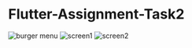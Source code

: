 # Flutter-Assignment-Task2
![burger menu](https://user-images.githubusercontent.com/72300222/122067265-12328a00-ce11-11eb-8d55-ba5e64d3128d.jpg)
![screen1](https://user-images.githubusercontent.com/72300222/122067287-178fd480-ce11-11eb-8159-e52817abd170.jpg)
![screen2](https://user-images.githubusercontent.com/72300222/122067304-19f22e80-ce11-11eb-881f-92bc85632544.jpg)
